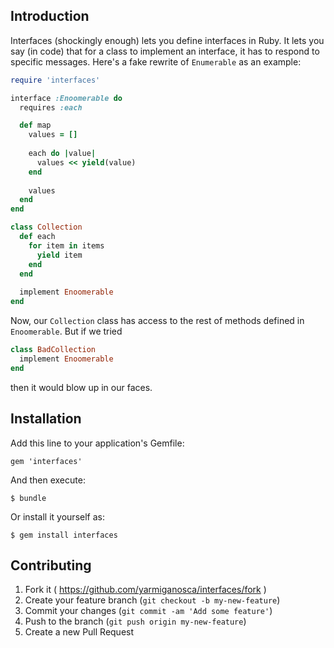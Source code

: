 ## Introduction

Interfaces (shockingly enough) lets you define interfaces in Ruby. It
lets you say (in code) that for a class to implement an interface, it
has to respond to specific messages. Here's a fake rewrite of
`Enumerable` as an example:

```ruby
require 'interfaces'

interface :Enoomerable do
  requires :each

  def map
    values = []
    
    each do |value|
      values << yield(value)
    end
    
    values
  end
end

class Collection
  def each
    for item in items
      yield item
    end
  end
  
  implement Enoomerable
end
```

Now, our `Collection` class has access to the rest of methods defined
in `Enoomerable`. But if we tried

```ruby
class BadCollection
  implement Enoomerable
end
```

then it would blow up in our faces.


## Installation

Add this line to your application's Gemfile:

    gem 'interfaces'

And then execute:

    $ bundle

Or install it yourself as:

    $ gem install interfaces

## Contributing

1. Fork it ( https://github.com/yarmiganosca/interfaces/fork )
2. Create your feature branch (`git checkout -b my-new-feature`)
3. Commit your changes (`git commit -am 'Add some feature'`)
4. Push to the branch (`git push origin my-new-feature`)
5. Create a new Pull Request
